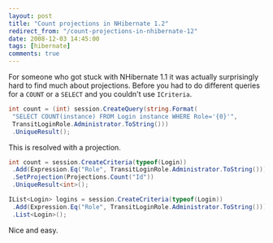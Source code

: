 ```yaml
---
layout: post
title: "Count projections in NHibernate 1.2"
redirect_from: "/count-projections-in-nhibernate-12"
date: 2008-12-03 14:45:00
tags: [hibernate]
comments: true
---
```

For someone who got stuck with NHibernate 1.1 it was actually surprisingly hard to find much about projections. Before you had to do different queries for a `COUNT` or a `SELECT` and you couldn't use `ICriteria`.

```cs
int count = (int) session.CreateQuery(string.Format(
 "SELECT COUNT(instance) FROM Login instance WHERE Role='{0}'",
 TransitLoginRole.Administrator.ToString()))
 .UniqueResult();
```

This is resolved with a projection.

```cs
int count = session.CreateCriteria(typeof(Login))
 .Add(Expression.Eq("Role", TransitLoginRole.Administrator.ToString()))
 .SetProjection(Projections.Count("Id"))
 .UniqueResult<int>();

IList<Login> logins = session.CreateCriteria(typeof(Login))
 .Add(Expression.Eq("Role", TransitLoginRole.Administrator.ToString()))
 .List<Login>();
```

Nice and easy.

